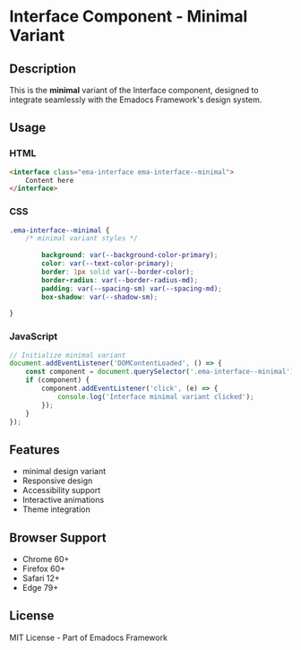 # Interface Component - Minimal Variant

## Description
This is the **minimal** variant of the Interface component, designed to integrate seamlessly with the Emadocs Framework's design system.

## Usage

### HTML
```html
<interface class="ema-interface ema-interface--minimal">
    Content here
</interface>
```

### CSS
```css
.ema-interface--minimal {
    /* minimal variant styles */
    
        background: var(--background-color-primary);
        color: var(--text-color-primary);
        border: 1px solid var(--border-color);
        border-radius: var(--border-radius-md);
        padding: var(--spacing-sm) var(--spacing-md);
        box-shadow: var(--shadow-sm);
    
}
```

### JavaScript
```javascript
// Initialize minimal variant
document.addEventListener('DOMContentLoaded', () => {
    const component = document.querySelector('.ema-interface--minimal');
    if (component) {
        component.addEventListener('click', (e) => {
            console.log('Interface minimal variant clicked');
        });
    }
});
```

## Features
- minimal design variant
- Responsive design
- Accessibility support
- Interactive animations
- Theme integration

## Browser Support
- Chrome 60+
- Firefox 60+
- Safari 12+
- Edge 79+

## License
MIT License - Part of Emadocs Framework
